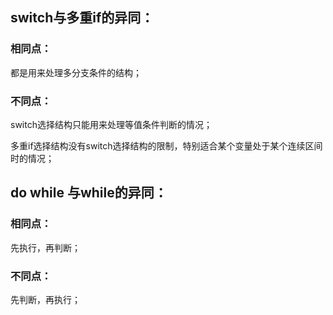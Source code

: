 ## switch与多重if的异同：

### 相同点：

都是用来处理多分支条件的结构；

### 不同点：

switch选择结构只能用来处理等值条件判断的情况；

多重if选择结构没有switch选择结构的限制，特别适合某个变量处于某个连续区间时的情况；



## do while 与while的异同：

### 相同点：

先执行，再判断；

### 不同点：

先判断，再执行；

